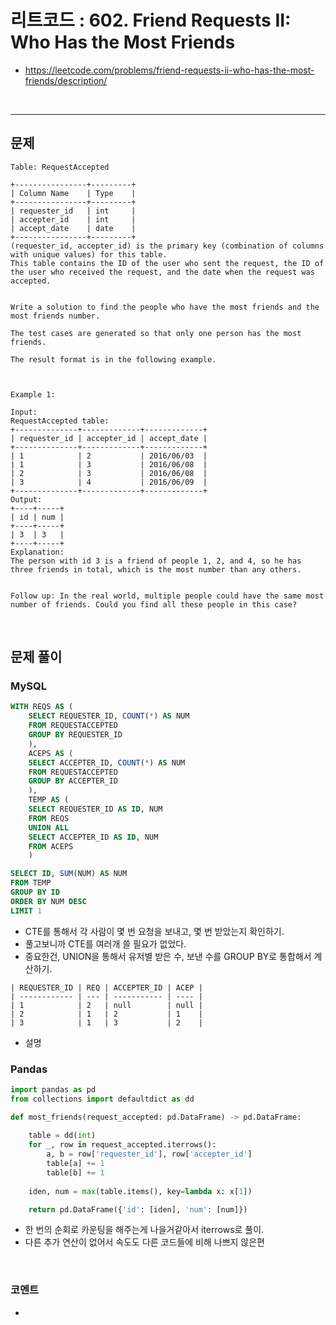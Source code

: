 # 리트코드 : 602. Friend Requests II: Who Has the Most Friends
* https://leetcode.com/problems/friend-requests-ii-who-has-the-most-friends/description/
<br>

---

## 문제
```text
Table: RequestAccepted

+----------------+---------+
| Column Name    | Type    |
+----------------+---------+
| requester_id   | int     |
| accepter_id    | int     |
| accept_date    | date    |
+----------------+---------+
(requester_id, accepter_id) is the primary key (combination of columns with unique values) for this table.
This table contains the ID of the user who sent the request, the ID of the user who received the request, and the date when the request was accepted.
 

Write a solution to find the people who have the most friends and the most friends number.

The test cases are generated so that only one person has the most friends.

The result format is in the following example.

 

Example 1:

Input: 
RequestAccepted table:
+--------------+-------------+-------------+
| requester_id | accepter_id | accept_date |
+--------------+-------------+-------------+
| 1            | 2           | 2016/06/03  |
| 1            | 3           | 2016/06/08  |
| 2            | 3           | 2016/06/08  |
| 3            | 4           | 2016/06/09  |
+--------------+-------------+-------------+
Output: 
+----+-----+
| id | num |
+----+-----+
| 3  | 3   |
+----+-----+
Explanation: 
The person with id 3 is a friend of people 1, 2, and 4, so he has three friends in total, which is the most number than any others.
 

Follow up: In the real world, multiple people could have the same most number of friends. Could you find all these people in this case?
```

<br>

## 문제 풀이

### **MySQL**
```SQL
WITH REQS AS (
    SELECT REQUESTER_ID, COUNT(*) AS NUM
    FROM REQUESTACCEPTED
    GROUP BY REQUESTER_ID
    ),
    ACEPS AS (
    SELECT ACCEPTER_ID, COUNT(*) AS NUM
    FROM REQUESTACCEPTED
    GROUP BY ACCEPTER_ID
    ),
    TEMP AS (
    SELECT REQUESTER_ID AS ID, NUM
    FROM REQS
    UNION ALL
    SELECT ACCEPTER_ID AS ID, NUM
    FROM ACEPS
    )

SELECT ID, SUM(NUM) AS NUM
FROM TEMP
GROUP BY ID
ORDER BY NUM DESC
LIMIT 1
```

* CTE를 통해서 각 사람이 몇 번 요청을 보내고, 몇 번 받았는지 확인하기.
* 풀고보니까 CTE를 여러개 쓸 필요가 없었다.
* 중요한건, UNION을 통해서 유저별 받은 수, 보낸 수를 GROUP BY로 통합해서 계산하기.

```TEXT
| REQUESTER_ID | REQ | ACCEPTER_ID | ACEP |
| ------------ | --- | ----------- | ---- |
| 1            | 2   | null        | null |
| 2            | 1   | 2           | 1    |
| 3            | 1   | 3           | 2    |
```
* 설명
  
### **Pandas**
```python
import pandas as pd
from collections import defaultdict as dd

def most_friends(request_accepted: pd.DataFrame) -> pd.DataFrame:
    
    table = dd(int)
    for _, row in request_accepted.iterrows():
        a, b = row['requester_id'], row['accepter_id']
        table[a] += 1
        table[b] += 1
    
    iden, num = max(table.items(), key=lambda x: x[1])

    return pd.DataFrame({'id': [iden], 'num': [num]})
```

* 한 번의 순회로 카운팅을 해주는게 나을거같아서 iterrows로 풀이.
* 다른 추가 연산이 없어서 속도도 다른 코드들에 비해 나쁘지 않은편
  
<br>

### **코멘트**
* 
